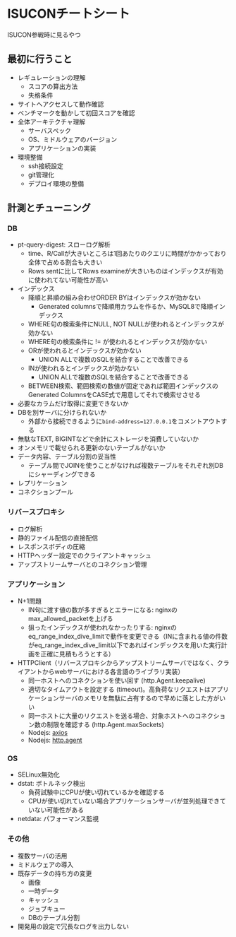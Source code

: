 # ISUCONチートシート

ISUCON参戦時に見るやつ
## 最初に行うこと

- レギュレーションの理解
    - スコアの算出方法
    - 失格条件
- サイトへアクセスして動作確認
- ベンチマークを動かして初回スコアを確認
- 全体アーキテクチャ理解
    - サーバスペック
    - OS、ミドルウェアのバージョン
    - アプリケーションの実装
- 環境整備
    - ssh接続設定
    - git管理化
    - デプロイ環境の整備

## 計測とチューニング

### DB

- pt-query-digest: スローログ解析
    - time、R/Callが大きいところは1回あたりのクエリに時間がかかっており全体で占める割合も大きい
    - Rows sentに比してRows examineが大きいものはインデックスが有効に使われてない可能性が高い
- インデックス
    - 降順と昇順の組み合わせORDER BYはインデックスが効かない
        - Generated columnsで降順用カラムを作るか、MySQL8で降順インデックス
    - WHERE句の検索条件にNULL, NOT NULLが使われるとインデックスが効かない
    - WHERE句の検索条件に != が使われるとインデックスが効かない
    - ORが使われるとインデックスが効かない
        - UNION ALLで複数のSQLを結合することで改善できる
    - INが使われるとインデックスが効かない
        - UNION ALLで複数のSQLを結合することで改善できる
    - BETWEEN検索、範囲検索の数値が固定であれば範囲インデックスのGenerated ColumnsをCASE式で用意してそれで検索せさせる
- 必要なカラムだけ取得に変更できないか
- DBを別サーバに分けられないか
    - 外部から接続できるように`bind-address=127.0.0.1`をコメントアウトする
- 無駄なTEXT, BIGINTなどで余計にストレージを消費していないか
- オンメモリで載せられる更新のないテーブルがないか
- データ内容、テーブル分割の妥当性
    - テーブル間でJOINを使うことがなければ複数テーブルをそれぞれ別DBにシャーディングできる
- レプリケーション
- コネクションプール

### リバースプロキシ

- ログ解析
- 静的ファイル配信の直接配信
- レスポンスボディの圧縮
- HTTPヘッダー設定でのクライアントキャッシュ
- アップストリームサーバとのコネクション管理

### アプリケーション

- N+1問題
    - IN句に渡す値の数が多すぎるとエラーになる: nginxのmax_allowed_packetを上げる
    - 狙ったインデックスが使われなかったりする: nginxのeq_range_index_dive_limitで動作を変更できる（INに含まれる値の件数がeq_range_index_dive_limit以下であればインデックスを用いた実行計画を正確に見積もろうとする）
- HTTPClient（リバースプロキシからアップストリームサーバではなく、クライアントからwebサーバにおける各言語のライブラリ実装）
    - 同一ホストへのコネクションを使い回す (http.Agent.keepalive)
    - 適切なタイムアウトを設定する (timeout)。高負荷なリクエストはアプリケーションサーバのメモリを無駄に占有するので早めに落とした方がいい
    - 同一ホストに大量のリクエストを送る場合、対象ホストへのコネクション数の制限を確認する (http.Agent.maxSockets)
    - Nodejs: [axios](https://axios-http.com/docs/req_config)
    - Nodejs: [http.agent](https://nodejs.org/api/http.html#class-httpagent)

### OS

- SELinux無効化
- dstat: ボトルネック検出
    - 負荷試験中にCPUが使い切れているかを確認する
    - CPUが使い切れていない場合アプリケーションサーバが並列処理できていない可能性がある
- netdata: パフォーマンス監視

### その他

- 複数サーバの活用
- ミドルウェアの導入
- 既存データの持ち方の変更
    - 画像
    - 一時データ
    - キャッシュ
    - ジョブキュー
    - DBのテーブル分割
- 開発用の設定で冗長なログを出力しない
